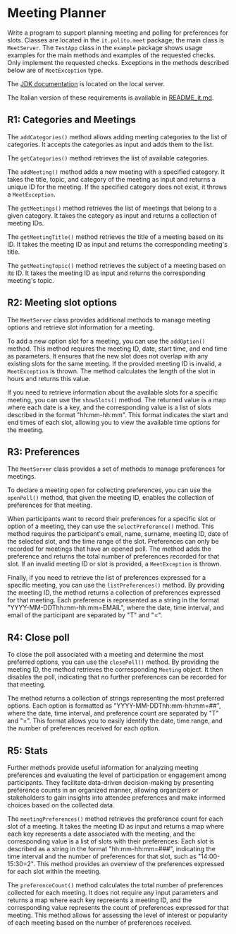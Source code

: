 Meeting Planner
===============

Write a program to support planning meeting and polling for preferences for slots.
Classes are located in the `it.polito.meet` package; the main class is `MeetServer`. The `TestApp` class in the `example` package shows usage examples for the main methods and examples of the requested checks. 
Only implement the requested checks. 
Exceptions in the methods described below are of `MeetException` type.

The [JDK documentation](https://oop.polito.it/api/) is located on the local server.

The Italian version of these requirements is available in [README_it.md](README_it.md).


R1: Categories and Meetings
---------------------------

The `addCategories()` method allows adding meeting categories to the list of categories. It accepts the categories as input and adds them to the list.

The `getCategories()` method retrieves the list of available categories.

The `addMeeting()` method adds a new meeting with a specified category. It takes the title, topic, and category of the meeting as input and returns a unique ID for the meeting. If the specified category does not exist, it throws a `MeetException`.

The `getMeetings()` method retrieves the list of meetings that belong to a given category. It takes the category as input and returns a collection of meeting IDs.

The `getMeetingTitle()` method retrieves the title of a meeting based on its ID. It takes the meeting ID as input and returns the corresponding meeting's title.

The `getMeetingTopic()` method retrieves the subject of a meeting based on its ID. It takes the meeting ID as input and returns the corresponding meeting's topic.

R2: Meeting slot options
------------------------

The `MeetServer` class provides additional methods to manage meeting options and retrieve slot information for a meeting.

To add a new option slot for a meeting, you can use the `addOption()` method. This method requires the meeting ID, date, start time, and end time as parameters. It ensures that the new slot does not overlap with any existing slots for the same meeting. If the provided meeting ID is invalid, a `MeetException` is thrown. The method calculates the length of the slot in hours and returns this value.

If you need to retrieve information about the available slots for a specific meeting, you can use the `showSlots()` method. The returned value is a map where each date is a key, and the corresponding value is a list of slots described in the format "hh:mm-hh:mm". This format indicates the start and end times of each slot, allowing you to view the available time options for the meeting.



R3: Preferences
---------------

The `MeetServer` class provides a set of methods to manage preferences for meetings.

To declare a meeting open for collecting preferences, you can use the `openPoll()` method, that given the meeting ID, enables the collection of preferences for that meeting.

When participants want to record their preferences for a specific slot or option of a meeting, they can use the `selectPreference()` method. This method requires the participant's email, name, surname, meeting ID, date of the selected slot, and the time range of the slot. Preferences can only be recorded for meetings that have an opened poll. The method adds the preference and returns the total number of preferences recorded for that slot. If an invalid meeting ID or slot is provided, a `MeetException` is thrown.

Finally, if you need to retrieve the list of preferences expressed for a specific meeting, you can use the `listPreferences()` method. By providing the meeting ID, the method returns a collection of preferences expressed for that meeting. Each preference is represented as a string in the format "YYYY-MM-DDThh:mm-hh:mm=EMAIL", where the date, time interval, and email of the participant are separated by "T" and "=".


R4: Close poll
--------------

To close the poll associated with a meeting and determine the most preferred options, you can use the `closePoll()` method. By providing the meeting ID, the method retrieves the corresponding `Meeting` object. It then disables the poll, indicating that no further preferences can be recorded for that meeting.

The method returns a collection of strings representing the most preferred options. Each option is formatted as "YYYY-MM-DDThh:mm-hh:mm=##", where the date, time interval, and preference count are separated by "T" and "=". This format allows you to easily identify the date, time range, and the number of preferences received for each option.



R5: Stats
---------

Further methods provide useful information for analyzing meeting preferences and evaluating the level of participation or engagement among participants. They facilitate data-driven decision-making by presenting preference counts in an organized manner, allowing organizers or stakeholders to gain insights into attendee preferences and make informed choices based on the collected data.

The `meetingPreferences()` method retrieves the preference count for each slot of a meeting. It takes the meeting ID as input and returns a map where each key represents a date associated with the meeting, and the corresponding value is a list of slots with their preferences. Each slot is described as a string in the format "hh:mm-hh:mm=###", indicating the time interval and the number of preferences for that slot, such as "14:00-15:30=2". This method provides an overview of the preferences expressed for each slot within the meeting.

The `preferenceCount()` method calculates the total number of preferences collected for each meeting. It does not require any input parameters and returns a map where each key represents a meeting ID, and the corresponding value represents the count of preferences expressed for that meeting. This method allows for assessing the level of interest or popularity of each meeting based on the number of preferences received.


